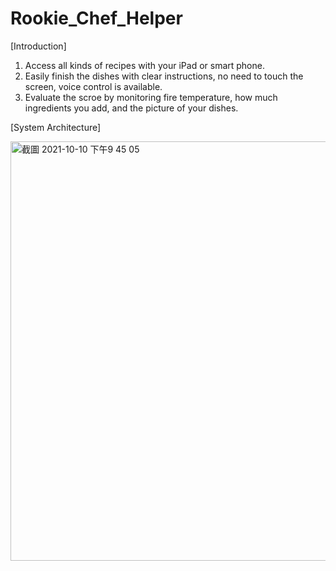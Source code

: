 # Rookie_Chef_Helper
[Introduction]
1. Access all kinds of recipes with your iPad or smart phone.
2. Easily finish the dishes with clear instructions, no need to touch the screen, voice control is available.
3. Evaluate the scroe by monitoring fire temperature, how much ingredients you add, and the picture of your dishes.

[System Architecture]

<img width="671" alt="截圖 2021-10-10 下午9 45 05" src="https://user-images.githubusercontent.com/54812971/136734496-474cc4af-88c9-4391-85d5-bb7f2b70c16b.png">
